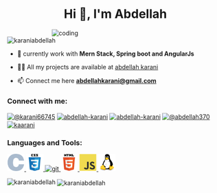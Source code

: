 <!--[![MasterHead](https://1.bp.blogspot.com/-7A4WynwLsM...)](https://abdellahkarani.github.io/) -->
<h1 align="center">Hi 👋, I'm Abdellah</h1>
<img align="right" alt="coding" width="400" src="https://i.pinimg.com/originals/e4/26/70/e426702edf874b181aced1e2fa5c6cde.gif">



<p align="left"> <img src="https://komarev.com/ghpvc/?username=karaniabdellah&label=Profile%20views&color=0e75b6&style=flat" alt="karaniabdellah" /> </p>

- 🌱 currently work with **Mern Stack, Spring boot and AngularJs**

- 👨‍💻 All my projects are available at [abdellah karani](https://abdellahkarani.vercel.app/)

- 📫 Connect me here **abdellahkarani@gmail.com**

<h3 align="left">Connect with me:</h3>
<p align="left">
<a href="https://twitter.com/@karani66745" target="blank"><img align="center" src="https://raw.githubusercontent.com/rahuldkjain/github-profile-readme-generator/master/src/images/icons/Social/twitter.svg" alt="@karani66745" height="30" width="40" /></a>
<a href="https://linkedin.com/in/abdellah-karani" target="blank"><img align="center" src="https://raw.githubusercontent.com/rahuldkjain/github-profile-readme-generator/master/src/images/icons/Social/linked-in-alt.svg" alt="abdellah-karani" height="30" width="40" /></a>
<a href="https://stackoverflow.com/users/23210013/abdellah-karani" target="blank"><img align="center" src="https://raw.githubusercontent.com/rahuldkjain/github-profile-readme-generator/master/src/images/icons/Social/stack-overflow.svg" alt="abdellah-karani" height="30" width="40" /></a>
<a href="https://youtube.com/@abdellah370?si=kMKAttXwXCR8XIoT" target="blank"><img align="center" src="https://raw.githubusercontent.com/rahuldkjain/github-profile-readme-generator/master/src/images/icons/Social/youtube.svg" alt="@abdellah370" height="30" width="40" /></a>
<a href="https://codeforces.com/profile/kaarani" target="blank"><img align="center" src="https://raw.githubusercontent.com/rahuldkjain/github-profile-readme-generator/master/src/images/icons/Social/codeforces.svg" alt="kaarani" height="30" width="40" /></a>
</p>

<h3 align="left">Languages and Tools:</h3>
<p align="left"> <a href="https://www.cprogramming.com/" target="_blank" rel="noreferrer"> <img src="https://raw.githubusercontent.com/devicons/devicon/master/icons/c/c-original.svg" alt="c" width="40" height="40"/> </a> <a href="https://www.w3schools.com/css/" target="_blank" rel="noreferrer"> <img src="https://raw.githubusercontent.com/devicons/devicon/master/icons/css3/css3-original-wordmark.svg" alt="css3" width="40" height="40"/> </a> <a href="https://git-scm.com/" target="_blank" rel="noreferrer"> <img src="https://www.vectorlogo.zone/logos/git-scm/git-scm-icon.svg" alt="git" width="40" height="40"/> </a> <a href="https://www.w3.org/html/" target="_blank" rel="noreferrer"> <img src="https://raw.githubusercontent.com/devicons/devicon/master/icons/html5/html5-original-wordmark.svg" alt="html5" width="40" height="40"/> </a> <a href="https://developer.mozilla.org/en-US/docs/Web/JavaScript" target="_blank" rel="noreferrer"> <img src="https://raw.githubusercontent.com/devicons/devicon/master/icons/javascript/javascript-original.svg" alt="javascript" width="40" height="40"/> </a> <a href="https://www.linux.org/" target="_blank" rel="noreferrer"> <img src="https://raw.githubusercontent.com/devicons/devicon/master/icons/linux/linux-original.svg" alt="linux" width="40" height="40"/> </a> </p>

<p><img align="left" src="https://github-readme-stats.vercel.app/api/top-langs?username=karaniabdellah&show_icons=true&locale=en&layout=compact" alt="karaniabdellah" /></p>

<p>&nbsp;<img align="center"   src="https://github-readme-stats.vercel.app/api?username=karaniabdellah&show_icons=true&locale=en" alt="karaniabdellah" /></p>


